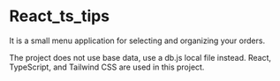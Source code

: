 # React_ts_tips
It is a small menu application for selecting and organizing your orders.

The project does not use base data, use a db.js local file instead.
React, TypeScript, and Tailwind CSS are used in this project.
